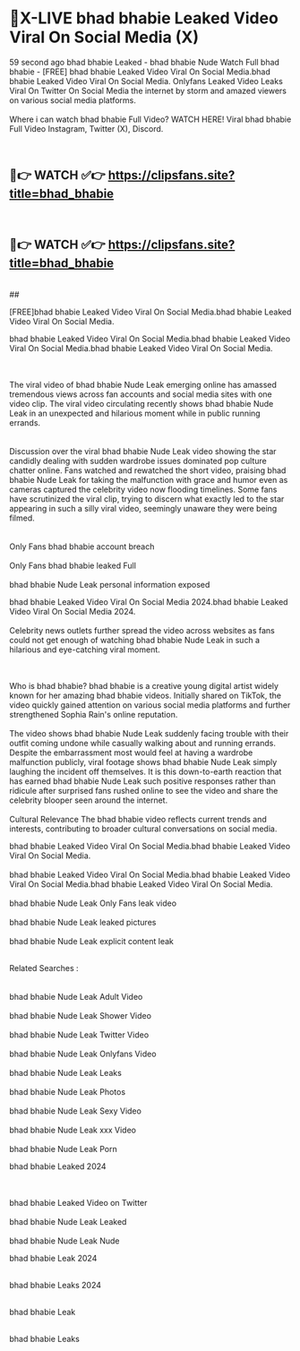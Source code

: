 # 🔴X-LIVE bhad bhabie Leaked Video Viral On Social Media (X)<br>


59 second ago bhad bhabie Leaked  - bhad bhabie Nude  Watch Full bhad bhabie - [FREE] bhad bhabie Leaked Video Viral On Social Media.bhad bhabie Leaked Video Viral On Social Media.   Onlyfans Leaked Video Leaks Viral On Twitter On Social Media the internet by storm and amazed viewers on various social media platforms. <br><br>
Where i can watch bhad bhabie Full Video? WATCH HERE! Viral bhad bhabie Full Video Instagram, Twitter (X), Discord. <br>


 <br>

##  🔴👉 WATCH ✅👉  <a href="https://clipsfans.site?title=bhad_bhabie&ref=git">https://clipsfans.site?title=bhad_bhabie</a> <br>
  <br>

##  🔴👉 WATCH ✅👉  <a href="https://clipsfans.site?title=bhad_bhabie&ref=git">https://clipsfans.site?title=bhad_bhabie</a> <br>
  <br>
  ##



[FREE]bhad bhabie Leaked Video Viral On Social Media.bhad bhabie Leaked Video Viral On Social Media. <br>

bhad bhabie Leaked Video Viral On Social Media.bhad bhabie Leaked Video Viral On Social Media.bhad bhabie Leaked Video Viral On Social Media. <br>


  <br>

  <br>
The viral video of bhad bhabie Nude Leak emerging online has amassed tremendous views across fan accounts and social media sites with one video clip. The viral video circulating recently shows bhad bhabie Nude Leak in an unexpected and hilarious moment while in public running errands.<br>
<br>


<br>
Discussion over the viral bhad bhabie Nude Leak video showing the star candidly dealing with sudden wardrobe issues dominated pop culture chatter online. Fans watched and rewatched the short video, praising bhad bhabie Nude Leak for taking the malfunction with grace and humor even as cameras captured the celebrity video now flooding timelines. Some fans have scrutinized the viral clip, trying to discern what exactly led to the star appearing in such a silly viral video, seemingly unaware they were being filmed.<br>
<br>
<br> 
Only Fans bhad bhabie account breach<br>
<br>
Only Fans bhad bhabie leaked Full <br>
<br>
bhad bhabie Nude Leak personal information exposed<br>

bhad bhabie Leaked Video Viral On Social Media 2024.bhad bhabie Leaked Video Viral On Social Media 2024. <br>
<br>
Celebrity news outlets further spread the video across websites as fans could not get enough of watching bhad bhabie Nude Leak in such a hilarious and eye-catching viral moment.<br>
<br>

<br>
Who is bhad bhabie? bhad bhabie is a creative young digital artist widely known for her amazing bhad bhabie videos. Initially shared on TikTok, the video quickly gained attention on various social media platforms and further strengthened Sophia Rain's online reputation.<br>
<br>
The video shows bhad bhabie Nude Leak suddenly facing trouble with their outfit coming undone while casually walking about and running errands. Despite the embarrassment most would feel at having a wardrobe malfunction publicly, viral footage shows bhad bhabie Nude Leak simply laughing the incident off themselves. It is this down-to-earth reaction that has earned bhad bhabie Nude Leak such positive responses rather than ridicule after surprised fans rushed online to see the video and share the celebrity blooper seen around the internet.<br>
<br>
Cultural Relevance The bhad bhabie video reflects current trends and interests, contributing to broader cultural conversations on social media.<br>

bhad bhabie Leaked Video Viral On Social Media.bhad bhabie Leaked Video Viral On Social Media.<br>
<br>
bhad bhabie Leaked Video Viral On Social Media.bhad bhabie Leaked Video Viral On Social Media.bhad bhabie Leaked Video Viral On Social Media.<br>
<br>
bhad bhabie Nude Leak Only Fans leak video<br>
<br>
bhad bhabie Nude Leak leaked pictures<br>
<br>
bhad bhabie Nude Leak explicit content leak<br>


<br>
Related Searches :<br>
<br>

<br>
bhad bhabie Nude Leak Adult Video<br>
<br>
bhad bhabie Nude Leak Shower Video<br>
<br>
bhad bhabie Nude Leak Twitter Video<br>
<br>
bhad bhabie Nude Leak Onlyfans Video<br>
<br>
bhad bhabie Nude Leak Leaks<br>
<br>
bhad bhabie Nude Leak Photos<br>

<br>
bhad bhabie Nude Leak Sexy Video<br>
<br>
bhad bhabie Nude Leak xxx Video<br>
<br>
bhad bhabie Nude Leak Porn<br>

bhad bhabie  Leaked 2024 <br> <br>
<br>

bhad bhabie Leaked Video on Twitter <br>
<br>
bhad bhabie Nude Leak Leaked<br>
<br>
bhad bhabie Nude Leak Nude<br>


bhad bhabie  Leak 2024 <br> <br>



bhad bhabie  Leaks 2024 <br> <br>



 
bhad bhabie  Leak<br> <br>



bhad bhabie  Leaks<br> <br>





</p>




 



</p>










